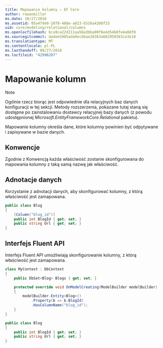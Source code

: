 ```yaml
---
title: Mapowanie kolumny — EF Core
author: rowanmiller
ms.date: 10/27/2016
ms.assetid: 05a47de9-1078-488e-a823-b516a4208f33
uid: core/modeling/relational/columns
ms.openlocfilehash: bca9ca22d211aa58a3bba00f6e4d54b8fe4a0df8
ms.sourcegitcommit: dadee5905ada9ecdbae28363a682950383ce3e10
ms.translationtype: MT
ms.contentlocale: pl-PL
ms.lasthandoff: 08/27/2018
ms.locfileid: "42996207"
---
```

# <a name="column-mapping"></a>Mapowanie kolumn

> [!NOTE]  
> Ogólnie rzecz biorąc jest odpowiednie dla relacyjnych baz danych konfiguracji w tej sekcji. Metody rozszerzenia, pokazane tutaj staną się dostępne po zainstalowaniu dostawcy relacyjnej bazy danych (z powodu udostępnionej *Microsoft.EntityFrameworkCore.Relational* pakietu).

Mapowanie kolumny określa dane, które kolumny powinien być odpytywane i zapisywane w bazie danych.

## <a name="conventions"></a>Konwencje

Zgodnie z Konwencją każda właściwość zostanie skonfigurowana do mapowania kolumny z taką samą nazwę jak właściwość.

## <a name="data-annotations"></a>Adnotacje danych

Korzystanie z adnotacji danych, aby skonfigurować kolumny, z którą właściwość jest zamapowana.

<!-- [!code-csharp[Main](samples/core/relational/Modeling/DataAnnotations/Samples/Relational/Column.cs?highlight=3)] -->
``` csharp
public class Blog
{
    [Column("blog_id")]
    public int BlogId { get; set; }
    public string Url { get; set; }
}
```

## <a name="fluent-api"></a>Interfejs Fluent API

Interfejs Fluent API umożliwiają skonfigurowanie kolumny, z którą właściwość jest zamapowana.

<!-- [!code-csharp[Main](samples/core/relational/Modeling/FluentAPI/Samples/Relational/Column.cs?highlight=7,8,9)] -->
``` csharp
class MyContext : DbContext
{
    public DbSet<Blog> Blogs { get; set; }

    protected override void OnModelCreating(ModelBuilder modelBuilder)
    {
        modelBuilder.Entity<Blog>()
            .Property(b => b.BlogId)
            .HasColumnName("blog_id");
    }
}

public class Blog
{
    public int BlogId { get; set; }
    public string Url { get; set; }
}
```
